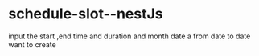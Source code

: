 # schedule-slot--nestJs
input the start ,end time and duration  and month date a from date to date want to create
